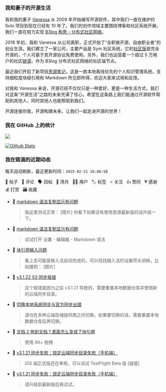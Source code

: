 ### 我和妻子的开源生活

我和我的妻子 [Vanessa](https://github.com/Vanessa219) 从 2009 年开始编写开源软件，其中我们一直在维护的 Solo 项目到现在已经有 10 年了。我们的创作领域主要围绕博客和社区系统开展，我们一直在努力实现 [B3log 构思 - 分布式社区网络](https://ld246.com/article/1546941897596)。

2018 年初，我和 Vanessa 从公司离职，正式开始了“全职做开源、自由职业者”的创业生涯。我们建立了一家公司，主要产品是 Sym 社区系统，它的[社区版](https://github.com/88250/symphony)是完全开源的，个人可基于其开源协议免费使用。另外，我们也运营着一个超过 5 万用户的社区[链滴](https://ld246.com)，作为 B3log 分布式社区网络的社区端节点。

最近我们开启了新项目[思源笔记](https://github.com/siyuan-note/siyuan)，这是一款本地离线优先的个人知识管理系统，支持细粒度块级引用和 Markdown 所见即所得，欢迎大家来试用和反馈。

对我和 Vanessa 来说，开源已经不仅仅只是一种爱好，更是一种生活方式，我们对这条“开源生活”之路的未来充满了信心。希望在这条路上我们能通过开源软件帮助到其他人，同时其他人也能帮助到我们。

开源连接你我，开源构建未来，让我们一起走进开源的世界！

### 我在 GitHub 上的统计

<a title="Hits" target="_blank" href="https://github.com/88250/88250"><img src="https://hits.b3log.org/88250/88250.svg"></a>

[![Github Stats](https://github-readme-stats.vercel.app/api?username=88250&theme=tokyonight&show_icons=true)](https://github.com/88250)

<!--events start -->

### 我在链滴的近期动态

每天自动刷新，最近更新时间：`2025-02-21 16:06:58`

📝 帖子 &nbsp; 💬 评论 &nbsp; 🗣 回帖 &nbsp; 🌙 清月 &nbsp; 👨‍💻 用户 &nbsp; 🏷️ 标签 &nbsp; ⭐️ 关注 &nbsp; 👍 赞同 &nbsp; 💗 感谢 &nbsp; 💰 打赏 &nbsp; 🗃 收藏

* 💬 [markdown 语法复制显示有问题](https://ld246.com/article/1740021746380/comment/1740022991129#comments)

  > 我这里测试正常： [图片] 你看下如果没有使用思源最新版的话升级一下。
* 💬 [markdown 语法复制显示有问题](https://ld246.com/article/1740021746380/comment/1740022707553#comments)

  > 试试打开 设置 - 编辑器 - Markdown 语法
* 💬 [块引用输入问题](https://ld246.com/article/1740019376083/comment/1740019824070#comments)

  > 看上去可能是输入法自动完成的，可以找找输入法的设置项关闭掉，比如搜狗： [图片]
* 💬 [v3.1.22 S3 同步报错](https://ld246.com/article/1740018838257/comment/1740019136664#comments)

  > 这个报错是因为之前 v3.1.21 导致的，需要重置本地数据仓库并使用新的云端同步目录。
* 💬 [切换本地系统同步与官方同步出错](https://ld246.com/article/1740018400746/comment/1740018551970#comments)

  > 请勿在多种云端存储提供商之间切换，如果要切换的话，需要重置本地数据仓库后再切换。
* 💬 [文档 2 拖到文档 1 里面怎么变成了块引用](https://ld246.com/article/1739953067809/comment/1739953654986#comments)

  > 使用 Alt+ 拖拽
* 💬 [v3.1.21 同步失败：锁定云端同步目录失败（手机端）](https://ld246.com/article/1739934286670/comment/1739934892857#comments)

  > iOS 端正式版还在审核，可以试试 TestFlight Beta 版 [链接]
* 💬 [v3.1.21 同步失败：锁定云端同步目录失败（手机端）](https://ld246.com/article/1739934286670/comment/1739934323129#comments)

  > 请升级到最新版后再试试。


<!--events end -->
